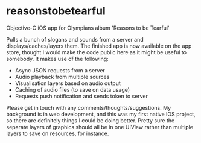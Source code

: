 # reasonstobetearful
Objective-C iOS app for Olympians album 'Reasons to be Tearful'

Pulls a bunch of slogans and sounds from a server and displays/caches/layers them. The finished app is now available on the app store, thought I would make the code public here as it might be useful to somebody. It makes use of the following:

<ul>
  <li>Async JSON requests from a server</li>
  <li>Audio playback from multiple sources</li>
  <li>Visualisation layers based on audio output</li>
  <li>Caching of audio files (to save on data usage)</li>
  <li>Requests push notification and sends token to server</li>
</ul>

Please get in touch with any comments/thoughts/suggestions. My background is in web development, and this was my first native IOS project, so there are definitely things I could be doing better. Pretty sure the separate layers of graphics should all be in one UIView rather than multiple layers to save on resources, for instance.
